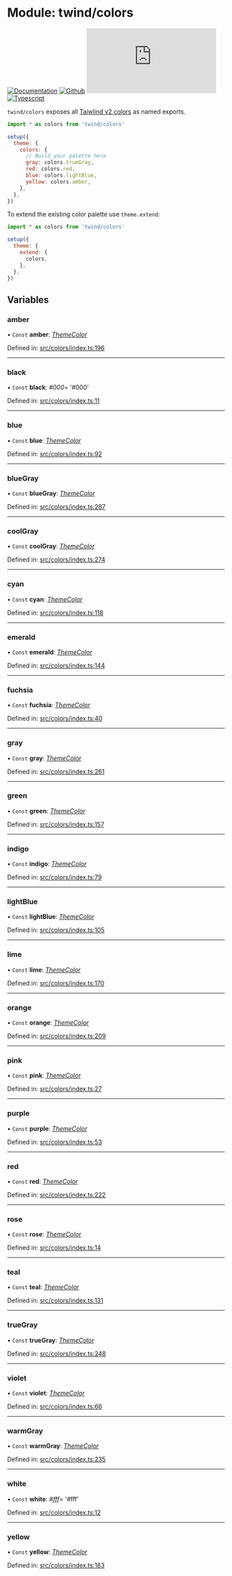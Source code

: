 # Module: twind/colors

[![Documentation](https://flat.badgen.net/badge/icon/Documentation?icon=awesome&label)](https://twind.dev/docs/modules/twind_colors.html)
[![Github](https://flat.badgen.net/badge/icon/tw-in-js%2Ftwind%2Fsrc%2Fcolors?icon=github&label)](https://github.com/tw-in-js/twind/tree/main/src/colors)
[![Module Size](https://flat.badgen.net/badgesize/brotli/https:/unpkg.com/twind/colors/colors.js?icon=jsdelivr&label&color=blue&cache=10800)](https://unpkg.com/twind/colors/colors.js 'brotli module size')
[![Typescript](https://flat.badgen.net/badge/icon/included?icon=typescript&label)](https://unpkg.com/browse/twind/colors/colors.d.ts)

`twind/colors` exposes all [Taiwlind v2 colors](https://tailwindcss.com/docs/customizing-colors#color-palette-reference) as named exports.

```js
import * as colors from 'twind/colors'

setup({
  theme: {
    colors: {
      // Build your palette here
      gray: colors.trueGray,
      red: colors.red,
      blue: colors.lightBlue,
      yellow: colors.amber,
    },
  },
})
```

To extend the existing color palette use `theme.extend`:

```js
import * as colors from 'twind/colors'

setup({
  theme: {
    extend: {
      colors,
    },
  },
})
```

## Variables

### amber

• `Const` **amber**: [*ThemeColor*](twind.md#themecolor)

Defined in: [src/colors/index.ts:196](https://github.com/gojutin/twind/blob/8f04bb3/src/colors/index.ts#L196)

___

### black

• `Const` **black**: *#000*= '#000'

Defined in: [src/colors/index.ts:11](https://github.com/gojutin/twind/blob/8f04bb3/src/colors/index.ts#L11)

___

### blue

• `Const` **blue**: [*ThemeColor*](twind.md#themecolor)

Defined in: [src/colors/index.ts:92](https://github.com/gojutin/twind/blob/8f04bb3/src/colors/index.ts#L92)

___

### blueGray

• `Const` **blueGray**: [*ThemeColor*](twind.md#themecolor)

Defined in: [src/colors/index.ts:287](https://github.com/gojutin/twind/blob/8f04bb3/src/colors/index.ts#L287)

___

### coolGray

• `Const` **coolGray**: [*ThemeColor*](twind.md#themecolor)

Defined in: [src/colors/index.ts:274](https://github.com/gojutin/twind/blob/8f04bb3/src/colors/index.ts#L274)

___

### cyan

• `Const` **cyan**: [*ThemeColor*](twind.md#themecolor)

Defined in: [src/colors/index.ts:118](https://github.com/gojutin/twind/blob/8f04bb3/src/colors/index.ts#L118)

___

### emerald

• `Const` **emerald**: [*ThemeColor*](twind.md#themecolor)

Defined in: [src/colors/index.ts:144](https://github.com/gojutin/twind/blob/8f04bb3/src/colors/index.ts#L144)

___

### fuchsia

• `Const` **fuchsia**: [*ThemeColor*](twind.md#themecolor)

Defined in: [src/colors/index.ts:40](https://github.com/gojutin/twind/blob/8f04bb3/src/colors/index.ts#L40)

___

### gray

• `Const` **gray**: [*ThemeColor*](twind.md#themecolor)

Defined in: [src/colors/index.ts:261](https://github.com/gojutin/twind/blob/8f04bb3/src/colors/index.ts#L261)

___

### green

• `Const` **green**: [*ThemeColor*](twind.md#themecolor)

Defined in: [src/colors/index.ts:157](https://github.com/gojutin/twind/blob/8f04bb3/src/colors/index.ts#L157)

___

### indigo

• `Const` **indigo**: [*ThemeColor*](twind.md#themecolor)

Defined in: [src/colors/index.ts:79](https://github.com/gojutin/twind/blob/8f04bb3/src/colors/index.ts#L79)

___

### lightBlue

• `Const` **lightBlue**: [*ThemeColor*](twind.md#themecolor)

Defined in: [src/colors/index.ts:105](https://github.com/gojutin/twind/blob/8f04bb3/src/colors/index.ts#L105)

___

### lime

• `Const` **lime**: [*ThemeColor*](twind.md#themecolor)

Defined in: [src/colors/index.ts:170](https://github.com/gojutin/twind/blob/8f04bb3/src/colors/index.ts#L170)

___

### orange

• `Const` **orange**: [*ThemeColor*](twind.md#themecolor)

Defined in: [src/colors/index.ts:209](https://github.com/gojutin/twind/blob/8f04bb3/src/colors/index.ts#L209)

___

### pink

• `Const` **pink**: [*ThemeColor*](twind.md#themecolor)

Defined in: [src/colors/index.ts:27](https://github.com/gojutin/twind/blob/8f04bb3/src/colors/index.ts#L27)

___

### purple

• `Const` **purple**: [*ThemeColor*](twind.md#themecolor)

Defined in: [src/colors/index.ts:53](https://github.com/gojutin/twind/blob/8f04bb3/src/colors/index.ts#L53)

___

### red

• `Const` **red**: [*ThemeColor*](twind.md#themecolor)

Defined in: [src/colors/index.ts:222](https://github.com/gojutin/twind/blob/8f04bb3/src/colors/index.ts#L222)

___

### rose

• `Const` **rose**: [*ThemeColor*](twind.md#themecolor)

Defined in: [src/colors/index.ts:14](https://github.com/gojutin/twind/blob/8f04bb3/src/colors/index.ts#L14)

___

### teal

• `Const` **teal**: [*ThemeColor*](twind.md#themecolor)

Defined in: [src/colors/index.ts:131](https://github.com/gojutin/twind/blob/8f04bb3/src/colors/index.ts#L131)

___

### trueGray

• `Const` **trueGray**: [*ThemeColor*](twind.md#themecolor)

Defined in: [src/colors/index.ts:248](https://github.com/gojutin/twind/blob/8f04bb3/src/colors/index.ts#L248)

___

### violet

• `Const` **violet**: [*ThemeColor*](twind.md#themecolor)

Defined in: [src/colors/index.ts:66](https://github.com/gojutin/twind/blob/8f04bb3/src/colors/index.ts#L66)

___

### warmGray

• `Const` **warmGray**: [*ThemeColor*](twind.md#themecolor)

Defined in: [src/colors/index.ts:235](https://github.com/gojutin/twind/blob/8f04bb3/src/colors/index.ts#L235)

___

### white

• `Const` **white**: *#fff*= '#fff'

Defined in: [src/colors/index.ts:12](https://github.com/gojutin/twind/blob/8f04bb3/src/colors/index.ts#L12)

___

### yellow

• `Const` **yellow**: [*ThemeColor*](twind.md#themecolor)

Defined in: [src/colors/index.ts:183](https://github.com/gojutin/twind/blob/8f04bb3/src/colors/index.ts#L183)
